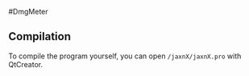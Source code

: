 #DmgMeter

## Compilation
To compile the program yourself, you can open `/jaxnX/jaxnX.pro` with QtCreator.
